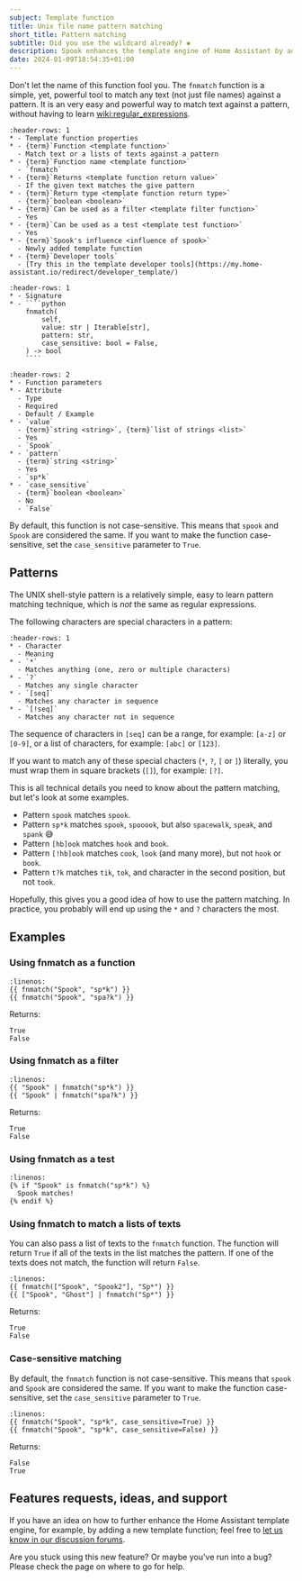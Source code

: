 ```yaml
---
subject: Template function
title: Unix file name pattern matching
short_title: Pattern matching
subtitle: Did you use the wildcard already? ✱
description: Spook enhances the template engine of Home Assistant by adding a fnmatch function.
date: 2024-01-09T18:54:35+01:00
---
```


Don't let the name of this function fool you. The `fnmatch` function is a simple, yet, powerful tool to match any text (not just file names) against a pattern. It is an very easy and powerful way to match text against a pattern, without having to learn <wiki:regular_expressions>.

```{list-table}
:header-rows: 1
* - Template function properties
* - {term}`Function <template function>`
  - Match text or a lists of texts against a pattern
* - {term}`Function name <template function>`
  - `fnmatch`
* - {term}`Returns <template function return value>`
  - If the given text matches the give pattern
* - {term}`Return type <template function return type>`
  - {term}`boolean <boolean>`
* - {term}`Can be used as a filter <template filter function>`
  - Yes
* - {term}`Can be used as a test <template test function>`
  - Yes
* - {term}`Spook's influence <influence of spook>`
  - Newly added template function
* - {term}`Developer tools`
  - [Try this in the template developer tools](https://my.home-assistant.io/redirect/developer_template/)
```

`````{list-table}
:header-rows: 1
* - Signature
* - ````python
    fnmatch(
        self,
        value: str | Iterable[str],
        pattern: str,
        case_sensitive: bool = False,
    ) -> bool
    ````
`````

```{list-table}
:header-rows: 2
* - Function parameters
* - Attribute
  - Type
  - Required
  - Default / Example
* - `value`
  - {term}`string <string>`, {term}`list of strings <list>`
  - Yes
  - `Spook`
* - `pattern`
  - {term}`string <string>`
  - Yes
  - `sp*k`
* - `case_sensitive`
  - {term}`boolean <boolean>`
  - No
  - `False`
```

By default, this function is not case-sensitive. This means that `spook` and `Spook` are considered the same. If you want to make the function case-sensitive, set the `case_sensitive` parameter to `True`.

## Patterns

The UNIX shell-style pattern is a relatively simple, easy to learn
pattern matching technique, which is _not_ the same as regular expressions.

The following characters are special characters in a pattern:

```{list-table}
:header-rows: 1
* - Character
  - Meaning
* - `*`
  - Matches anything (one, zero or multiple characters)
* - `?`
  - Matches any single character
* - `[seq]`
  - Matches any character in sequence
* - `[!seq]`
  - Matches any character not in sequence
```

The sequence of characters in `[seq]` can be a range, for example: `[a-z]` or `[0-9]`, or a list of characters, for example: `[abc]` or `[123]`.

If you want to match any of these special chacters (`*`, `?`, `[` or `]`) literally, you must wrap them in square brackets (`[]`), for example: `[?]`.

This is all technical details you need to know about the pattern matching, but let's look at some examples.

- Pattern `spook` matches `spook`.
- Pattern `sp*k` matches `spook`, `spooook`, but also `spacewalk`, `speak`, and `spank` 😅
- Pattern `[hb]ook` matches `hook` and `book`.
- Pattern `[!hb]ook` matches `cook`, `look` (and many more), but not `hook` or `book`.
- Pattern `t?k` matches `tik`, `tok`, and character in the second position, but not `took`.

Hopefully, this gives you a good idea of how to use the pattern matching. In practice, you probably will end up using the `*` and `?` characters the most.

## Examples

### Using fnmatch as a function

```{code-block} python
:linenos:
{{ fnmatch("Spook", "sp*k") }}
{{ fnmatch("Spook", "spa?k") }}
```

Returns:

```{code-block} python
True
False
```

### Using fnmatch as a filter

```{code-block} python
:linenos:
{{ "Spook" | fnmatch("sp*k") }}
{{ "Spook" | fnmatch("spa?k") }}
```

Returns:

```{code-block} python
True
False
```

### Using fnmatch as a test

```{code-block} python
:linenos:
{% if "Spook" is fnmatch("sp*k") %}
  Spook matches!
{% endif %}
```

### Using fnmatch to match a lists of texts

You can also pass a list of texts to the `fnmatch` function. The function will return `True` if all of the texts in the list matches the pattern. If one of the texts does not match, the function will return `False`.

```{code-block} python
:linenos:
{{ fnmatch(["Spook", "Spook2"], "Sp*") }}
{{ ["Spook", "Ghost"] | fnmatch("Sp*") }}
```

Returns:

```{code-block} python
True
False
```

### Case-sensitive matching

By default, the `fnmatch` function is not case-sensitive. This means that `spook` and `Spook` are considered the same. If you want to make the function case-sensitive, set the `case_sensitive` parameter to `True`.

```{code-block} python
:linenos:
{{ fnmatch("Spook", "sp*k", case_sensitive=True) }}
{{ fnmatch("Spook", "sp*k", case_sensitive=False) }}
```

Returns:

```{code-block} python
False
True
```

## Features requests, ideas, and support

If you have an idea on how to further enhance the Home Assistant template engine, for example, by adding a new template function; feel free to [let us know in our discussion forums](https://github.com/frenck/spook/discussions).

Are you stuck using this new feature? Or maybe you've run into a bug? Please check the [](../support) page on where to go for help.

